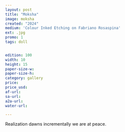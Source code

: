 ```yaml
---
layout: post
title: "Moksha"
image: moksha
created: "2024"
medium: 'Colour Inked Etching on Fabriano Rosaspina'
ext: .jpg
promo: 1
tags: doll


edition: 100
width: 10
height: 15
paper-size-w:
paper-size-h:
category: gallery
price: 
price_usd: 
af-url: 
sa-url: 
a2a-url: 
water-url: 

---
```


Realization dawns incrementally we are at peace.